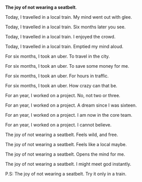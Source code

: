 **The joy of not wearing a seatbelt**.

Today, I travelled in a local train. 
My mind went out with glee. 

Today, I travelled in a local train. 
Six months later you see. 

Today, I travelled in a local train. 
I enjoyed the crowd. 

Today, I travelled in a local train. 
Emptied my mind aloud. 

For six months, I took an uber. 
To travel in the city. 

For six months, I took an uber. 
To save some money for me. 

For six months, I took an uber. 
For hours in traffic. 

For six months, I took an uber. 
How crazy can that be. 

For an year, I worked on a project. 
No, not two or three. 

For an year, I worked on a project. 
A dream since I was sixteen. 

For an year, I worked on a project. 
I am now in the core team. 

For an year, I worked on a project. 
I cannot believe. 

The joy of not wearing a seatbelt. 
Feels wild, and free. 

The joy of not wearing a seatbelt. 
Feels like a local maybe. 

The joy of not wearing a seatbelt. 
Opens the mind for me. 

The joy of not wearing a seatbelt. 
I might meet god instantly. 

P.S: The joy of not wearing a seatbelt. Try it only in a train.

